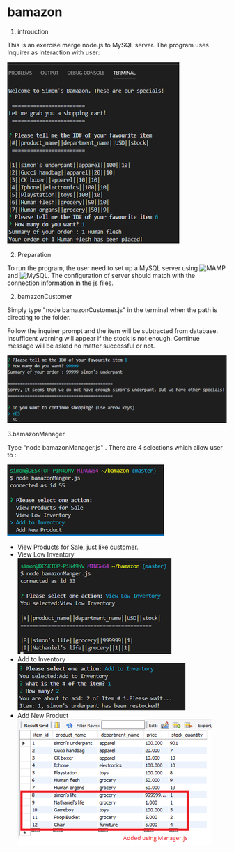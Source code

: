# bamazon

1. introuction

This is an exercise merge node.js to MySQL server.
The program uses Inquirer as interaction with user:

![alt text](/img/overall.png)

2. Preparation

To run the program, the user need to set up a MySQL server using ![MAMP](https://www.mamp.info/en/) and ![MySQL](https://www.mysql.com/). The configuration of server should match with the connection information in the js files.

2. bamazonCustomer

Simply type "node bamazonCustomer.js" in the terminal when the path is directing to the folder.

Follow the inquirer prompt and the item will be subtracted from database. Insufficent warning will appear if the stock is not enough. Continue message will be asked no matter successful or not.

![alt text](/img/continue.png)

3.bamazonManager

Type "node bamazonManager.js" . There are 4 selections which allow user to :

![alt text](/img/manager.png)

* View Products for Sale, just like customer.  
* View Low Inventory
![alt text](/img/lowInv.png)
* Add to Inventory
![alt text](/img/addInv.png)
* Add New Product
![alt text](/img/addprod.png)
